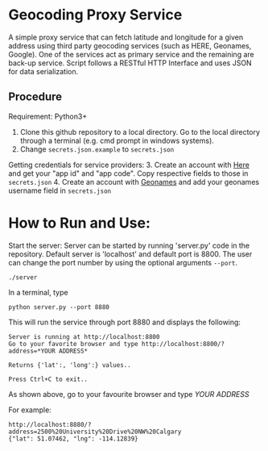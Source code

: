 # Geocoding Proxy Service

A simple proxy service that can fetch latitude and longitude for a given address using third party geocoding services (such as HERE, Geonames, Google). 
One of the services act as primary service and the remaining are back-up service. 
Script follows a RESTful HTTP Interface and uses JSON for data serialization.

## Procedure

Requirement: Python3+ 

1. Clone this github repository to a local directory. Go to the local directory through a terminal (e.g. cmd prompt in windows systems). 
2. Change `secrets.json.example` to `secrets.json`

Getting credentials for service providers:
3. Create an account with [Here](https://developer.here.com/documentation/geocoder/topics/quick-start.html) and get your "app id" and "app code". Copy respective fields to those in `secrets.json`
4. Create an account with [Geonames](http://www.geonames.org/login) and add your geonames username field in `secrets.json`

# How to Run and Use:

Start the server: Server can be started by running 'server.py' code in the repository. Default server is 'localhost' and default port is 8800. The user can change the port number by using the optional arguments `--port`.

```
./server
```
In a terminal, type 
```
python server.py --port 8880
```

This will run the service through port 8880 and displays the following:
```
Server is running at http://localhost:8800
Go to your favorite browser and type http://localhost:8800/?address=*YOUR ADDRESS*

Returns {'lat':, 'long':} values..

Press Ctrl+C to exit..
```
As shown above, go to your favourite browser and type *YOUR ADDRESS*

For example:

```
http://localhost:8880/?address=2500%20University%20Drive%20NW%20Calgary
{"lat": 51.07462, "lng": -114.12839}
```
